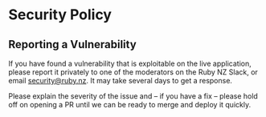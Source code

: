 # Security Policy

## Reporting a Vulnerability

If you have found a vulnerability that is exploitable on the live application, please report it privately to one of the moderators on the Ruby NZ Slack, or email security@ruby.nz. It may take several days to get a response.

Please explain the severity of the issue and – if you have a fix – please hold off on opening a PR until we can be ready to merge and deploy it quickly.
